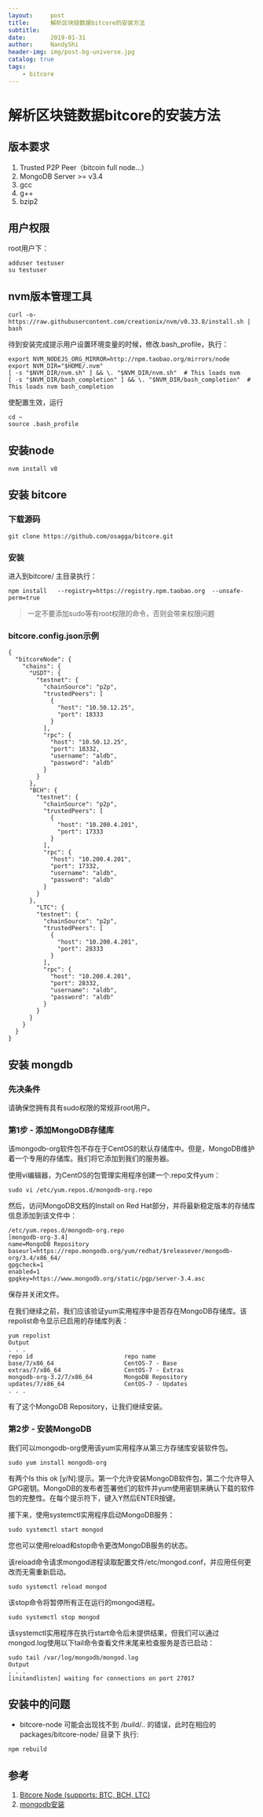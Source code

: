 ```yaml
---
layout:     post
title:      解析区块链数据bitcore的安装方法
subtitle:   
date:       2019-01-31
author:     NandyShi
header-img: img/post-bg-universe.jpg
catalog: true
tags:
    - bitcore
---
```

# 解析区块链数据bitcore的安装方法

## 版本要求

1. Trusted P2P Peer（bitcoin full node...）
2. MongoDB Server >= v3.4
3. gcc
4. g++
5. bzip2

## 用户权限
root用户下：
```
adduser testuser
su testuser
```
## nvm版本管理工具

```
curl -o- https://raw.githubusercontent.com/creationix/nvm/v0.33.8/install.sh | bash
```
待到安装完成提示用户设置环境变量的时候，修改.bash_profile，执行：
```
export NVM_NODEJS_ORG_MIRROR=http://npm.taobao.org/mirrors/node
export NVM_DIR="$HOME/.nvm"
[ -s "$NVM_DIR/nvm.sh" ] && \. "$NVM_DIR/nvm.sh"  # This loads nvm
[ -s "$NVM_DIR/bash_completion" ] && \. "$NVM_DIR/bash_completion"  # This loads nvm bash_completion
```

使配置生效，运行
```
cd ~
source .bash_profile
```

## 安装node
```
nvm install v8
```
## 安装 bitcore
### 下载源码
```
git clone https://github.com/osagga/bitcore.git
```
### 安装
进入到bitcore/ 主目录执行：
```
npm install   --registry=https://registry.npm.taobao.org  --unsafe-perm=true
```
> 一定不要添加sudo等有root权限的命令，否则会带来权限问题

### bitcore.config.json示例
```
{
  "bitcoreNode": {
    "chains": {
      "USDT": {
        "testnet": {
          "chainSource": "p2p",
          "trustedPeers": [
            {
              "host": "10.50.12.25",
              "port": 18333
            }
          ],
          "rpc": {
            "host": "10.50.12.25",
            "port": 18332,
            "username": "aldb",
            "password": "aldb"
          }
        }
      },
      "BCH": {
        "testnet": {
          "chainSource": "p2p",
          "trustedPeers": [
            {
              "host": "10.200.4.201",
              "port": 17333
            }
          ],
          "rpc": {
            "host": "10.200.4.201",
            "port": 17332,
            "username": "aldb",
            "password": "aldb"
          }
        }
      },
        "LTC": {
        "testnet": {
          "chainSource": "p2p",
          "trustedPeers": [
            {
              "host": "10.200.4.201",
              "port": 28333
            }
          ],
          "rpc": {
            "host": "10.200.4.201",
            "port": 28332,
            "username": "aldb",
            "password": "aldb"
          }
        }
      }
    }
  }
}
```
## 安装 mongdb

### 先决条件
请确保您拥有具有sudo权限的常规非root用户。
### 第1步 - 添加MongoDB存储库
该mongodb-org软件包不存在于CentOS的默认存储库中。但是，MongoDB维护着一个专用的存储库。我们将它添加到我们的服务器。

使用vi编辑器，为CentOS的包管理实用程序创建一个.repo文件yum：
```
sudo vi /etc/yum.repos.d/mongodb-org.repo
```
然后，访问MongoDB文档的Install on Red Hat部分，并将最新稳定版本的存储库信息添加到该文件中：
```
/etc/yum.repos.d/mongodb-org.repo
[mongodb-org-3.4]
name=MongoDB Repository
baseurl=https://repo.mongodb.org/yum/redhat/$releasever/mongodb-org/3.4/x86_64/
gpgcheck=1
enabled=1
gpgkey=https://www.mongodb.org/static/pgp/server-3.4.asc
```
保存并关闭文件。

在我们继续之前，我们应该验证yum实用程序中是否存在MongoDB存储库。该repolist命令显示已启用的存储库列表：
```
yum repolist
Output
. . .
repo id                          repo name
base/7/x86_64                    CentOS-7 - Base
extras/7/x86_64                  CentOS-7 - Extras
mongodb-org-3.2/7/x86_64         MongoDB Repository
updates/7/x86_64                 CentOS-7 - Updates
. . .
```
有了这个MongoDB Repository，让我们继续安装。

### 第2步 - 安装MongoDB
我们可以mongodb-org使用该yum实用程序从第三方存储库安装软件包。
```
sudo yum install mongodb-org
```
有两个Is this ok [y/N]:提示。第一个允许安装MongoDB软件包，第二个允许导入GPG密钥。MongoDB的发布者签署他们的软件并yum使用密钥来确认下载的软件包的完整性。在每个提示符下，键入Y然后ENTER按键。

接下来，使用systemctl实用程序启动MongoDB服务：
```
sudo systemctl start mongod
```
您也可以使用reload和stop命令更改MongoDB服务的状态。

该reload命令请求mongod进程读取配置文件/etc/mongod.conf，并应用任何更改而无需重新启动。
```
sudo systemctl reload mongod
```
该stop命令将暂停所有正在运行的mongod进程。
```
sudo systemctl stop mongod
```
该systemctl实用程序在执行start命令后未提供结果，但我们可以通过mongod.log使用以下tail命令查看文件末尾来检查服务是否已启动：
```
sudo tail /var/log/mongodb/mongod.log
Output
. . .
[initandlisten] waiting for connections on port 27017
```
## 安装中的问题
* bitcore-node 可能会出现找不到 /build/.. 的错误，此时在相应的packages/bitcore-node/ 目录下 执行:
```
npm rebuild
```

## 参考
1. [Bitcore Node (supports: BTC, BCH, LTC)](https://github.com/osagga/bitcore "Bitcore Node (supports: BTC, BCH, LTC)")
2. [ mongodb安装](https://www.digitalocean.com/community/tutorials/how-to-install-mongodb-on-centos-7 " mongodb安装")
